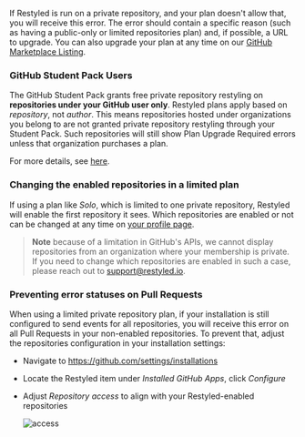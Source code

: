 If Restyled is run on a private repository, and your plan doesn't allow that, you will receive this error. The error should contain a specific reason (such as having a public-only or limited repositories plan) and, if possible, a URL to upgrade. You can also upgrade your plan at any time on our [GitHub Marketplace Listing](https://github.com/marketplace/restyled-io).

### GitHub Student Pack Users

The GitHub Student Pack grants free private repository restyling on **repositories under your GitHub user only**. Restyled plans apply based on _repository_, not _author_. This means repositories hosted under organizations you belong to are not granted private repository restyling through your Student Pack. Such repositories will still show Plan Upgrade Required errors unless that organization purchases a plan.

For more details, see [here](https://github.com/restyled-io/restyled.io/wiki/Missing-GitHub-Student-Developer-Pack-Plan).

### Changing the enabled repositories in a limited plan

If using a plan like _Solo_, which is limited to one private repository, Restyled will enable the first repository it sees. Which repositories are enabled or not can be changed at any time on [your profile page](https://restyled.io/profile).

> **Note**
> because of a limitation in GitHub's APIs, we cannot display repositories from an organization where your membership is private. If you need to change which repositories are enabled in such a case, please reach out to support@restyled.io.

### Preventing error statuses on Pull Requests

When using a limited private repository plan, if your installation is still configured to send events for all repositories, you will receive this error on all Pull Requests in your non-enabled repositories. To prevent that, adjust the repositories configuration in your installation settings:

- Navigate to https://github.com/settings/installations
- Locate the Restyled item under _Installed GitHub Apps_, click _Configure_
- Adjust _Repository access_ to align with your Restyled-enabled repositories

  ![access](https://github.com/restyled-io/restyled.io/assets/50812/6d89fa8c-58cd-4483-9320-20904a3a0837)
